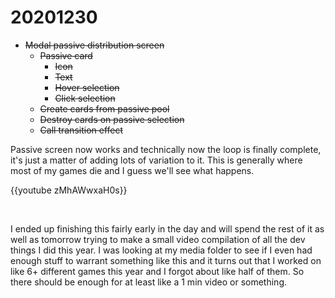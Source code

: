 <!--
title: 20201230
-->

# 20201230

* ~~Modal passive distribution screen~~
  * ~~Passive card~~
    * ~~Icon~~
    * ~~Text~~
    * ~~Hover selection~~
    * ~~Click selection~~
  * ~~Create cards from passive pool~~
  * ~~Destroy cards on passive selection~~
  * ~~Call transition effect~~

Passive screen now works and technically now the loop is finally complete, it's just a matter of adding lots of variation to it. 
This is generally where most of my games die and I guess we'll see what happens.

{{youtube zMhAWwxaH0s}}

<br>

I ended up finishing this fairly early in the day and will spend the rest of it as well as tomorrow trying to make a small video compilation of all the dev things I did this year. 
I was looking at my media folder to see if I even had enough stuff to warrant something like this and it turns out that I worked on like 6+ different games this year and I forgot about like half of them. 
So there should be enough for at least like a 1 min video or something.
